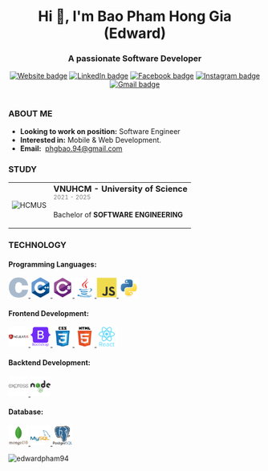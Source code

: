 <h1 align="center">Hi 👋, I'm Bao Pham Hong Gia (Edward)</h1>
<h3 align="center">A passionate Software Developer</h3>

<div align="center">
    <a href=""><img alt="Website badge" src="https://img.shields.io/badge/Website-EC8B00?logo=google-chrome&logoColor=white"></a>
    <a href="https://linkedin.com/in/bao-pham-hong-gia-200504248"><img alt="LinkedIn badge" src="https://img.shields.io/badge/-LinkedIn-0077B5?logo=Linkedin&logoColor=white"></a>
    <a href="https://www.facebook.com/phamhonggia.bao.1/"><img alt="Facebook badge" src="https://img.shields.io/badge/Facebook-1877F2?logo=facebook&logoColor=white"></a>
    <a href="https://www.instagram.com/baopham.94/"><img alt="Instagram badge" src="https://img.shields.io/badge/Instagram-D12E7D?logo=instagram&logoColor=white"></a>
    <a href="https://www.youtube.com/channel/UCNgK-sTg6I9DJAVcG_DXd9Q"><img alt="Gmail badge" src="https://img.shields.io/badge/Youtube-FF0000?logo=Youtube&logoColor=white"></a>
</div>
<br>

### ABOUT ME

- **Looking to work on position:** Software Engineer
- **Interested in:** Mobile & Web Development.
- **Email:** &nbsp;<a href="mailto:phgbao.94@gmail.com" target="_blank">phgbao.94@gmail.com</a>

### STUDY

<table style="border-collapse: collapse;">
    <tr>
        <td align="center">
            <img src="https://oceanology.hcmus.edu.vn/wp-content/uploads/2023/12/logo-KHTN_REMAKE-1-1024x1024.png" alt="HCMUS" width="120px">
        </td>
        <td>
            <h3 style="margin: 0;">VNUHCM - University of Science</h3> 
            <sup style="color: gray;">2021 - 2025</sup>
            <p>Bachelor of <b>SOFTWARE ENGINEERING </b></p>
        </td>
    </tr>
</table>

### TECHNOLOGY
<h4 align="left">Programming Languages:</h4>
<p align="left"> <a href="https://www.cprogramming.com/" target="_blank" rel="noreferrer"> <img src="https://raw.githubusercontent.com/devicons/devicon/master/icons/c/c-original.svg" alt="c" width="40" height="40"/> </a> <a href="https://www.w3schools.com/cpp/" target="_blank" rel="noreferrer"> <img src="https://raw.githubusercontent.com/devicons/devicon/master/icons/cplusplus/cplusplus-original.svg" alt="cplusplus" width="40" height="40"/> </a> <a href="https://www.w3schools.com/cs/" target="_blank" rel="noreferrer"> <img src="https://raw.githubusercontent.com/devicons/devicon/master/icons/csharp/csharp-original.svg" alt="csharp" width="40" height="40"/> </a> <a href="https://www.java.com" target="_blank" rel="noreferrer"> <img src="https://raw.githubusercontent.com/devicons/devicon/master/icons/java/java-original.svg" alt="java" width="40" height="40"/> </a> <a href="https://developer.mozilla.org/en-US/docs/Web/JavaScript" target="_blank" rel="noreferrer"> <img src="https://raw.githubusercontent.com/devicons/devicon/master/icons/javascript/javascript-original.svg" alt="javascript" width="40" height="40"/> </a> <a href="https://www.python.org" target="_blank" rel="noreferrer"> <img src="https://raw.githubusercontent.com/devicons/devicon/master/icons/python/python-original.svg" alt="python" width="40" height="40"/> </a> </p>

<h4 align="left">Frontend Development:</h4>
<p align="left"> <a href="https://angular.io" target="_blank" rel="noreferrer"> <img src="https://raw.githubusercontent.com/devicons/devicon/master/icons/angularjs/angularjs-original-wordmark.svg" alt="angularjs" width="40" height="40"/> </a> <a href="https://getbootstrap.com" target="_blank" rel="noreferrer"> <img src="https://raw.githubusercontent.com/devicons/devicon/master/icons/bootstrap/bootstrap-plain-wordmark.svg" alt="bootstrap" width="40" height="40"/> </a> <a href="https://www.w3schools.com/css/" target="_blank" rel="noreferrer"> <img src="https://raw.githubusercontent.com/devicons/devicon/master/icons/css3/css3-original-wordmark.svg" alt="css3" width="40" height="40"/> </a> <a href="https://www.w3.org/html/" target="_blank" rel="noreferrer"> <img src="https://raw.githubusercontent.com/devicons/devicon/master/icons/html5/html5-original-wordmark.svg" alt="html5" width="40" height="40"/> </a> <a href="https://reactjs.org/" target="_blank" rel="noreferrer"> <img src="https://raw.githubusercontent.com/devicons/devicon/master/icons/react/react-original-wordmark.svg" alt="react" width="40" height="40"/> </a> </p>

<h4 align="left">Backtend Development:</h4>
<p align="left">  </a> <a href="https://expressjs.com" target="_blank" rel="noreferrer"> <img src="https://raw.githubusercontent.com/devicons/devicon/master/icons/express/express-original-wordmark.svg" alt="express" width="40" height="40"/> </a> <a href="https://nodejs.org" target="_blank" rel="noreferrer"> <img src="https://raw.githubusercontent.com/devicons/devicon/master/icons/nodejs/nodejs-original-wordmark.svg" alt="nodejs" width="40" height="40"/> </a> 

<h4 align="left">Database:</h4>
<p align="left"> </a> <a href="https://www.mongodb.com/" target="_blank" rel="noreferrer"> <img src="https://raw.githubusercontent.com/devicons/devicon/master/icons/mongodb/mongodb-original-wordmark.svg" alt="mongodb" width="40" height="40"/> </a> <a href="https://www.mysql.com/" target="_blank" rel="noreferrer"> <img src="https://raw.githubusercontent.com/devicons/devicon/master/icons/mysql/mysql-original-wordmark.svg" alt="mysql" width="40" height="40"/> </a> <a href="https://www.postgresql.org" target="_blank" rel="noreferrer"> <img src="https://raw.githubusercontent.com/devicons/devicon/master/icons/postgresql/postgresql-original-wordmark.svg" alt="postgresql" width="40" height="40"/> </a> </p>
<p><img align="left" src="https://github-readme-stats.vercel.app/api/top-langs?username=edwardpham94&show_icons=true&locale=en&layout=compact" alt="edwardpham94" /></p>

